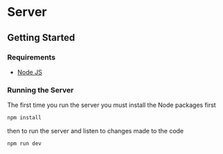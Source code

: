 # Server

## Getting Started

### Requirements
-  [Node JS](https://nodejs.org/en/download/)

### Running the Server
The first time you run the server you must install the Node packages first
```sh
npm install
```
then to run the server and listen to changes made to the code
```sh
npm run dev
```

